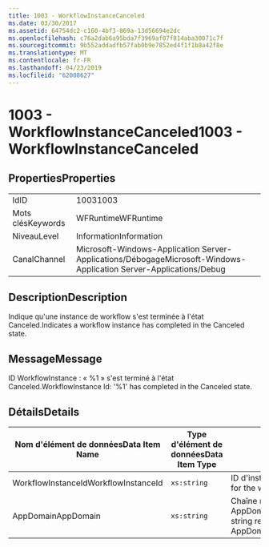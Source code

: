 ```yaml
---
title: 1003 - WorkflowInstanceCanceled
ms.date: 03/30/2017
ms.assetid: 64754dc2-c160-4bf3-869a-13d56694e2dc
ms.openlocfilehash: c76a2dab6a95bda7f3969af07f814aba30071c7f
ms.sourcegitcommit: 9b552addadfb57fab0b9e7852ed4f1f1b8a42f8e
ms.translationtype: MT
ms.contentlocale: fr-FR
ms.lasthandoff: 04/23/2019
ms.locfileid: "62008627"
---
```

# <a name="1003---workflowinstancecanceled"></a><span data-ttu-id="c2db3-102">1003 - WorkflowInstanceCanceled</span><span class="sxs-lookup"><span data-stu-id="c2db3-102">1003 - WorkflowInstanceCanceled</span></span>
## <a name="properties"></a><span data-ttu-id="c2db3-103">Properties</span><span class="sxs-lookup"><span data-stu-id="c2db3-103">Properties</span></span>  
  
|||  
|-|-|  
|<span data-ttu-id="c2db3-104">Id</span><span class="sxs-lookup"><span data-stu-id="c2db3-104">ID</span></span>|<span data-ttu-id="c2db3-105">1003</span><span class="sxs-lookup"><span data-stu-id="c2db3-105">1003</span></span>|  
|<span data-ttu-id="c2db3-106">Mots clés</span><span class="sxs-lookup"><span data-stu-id="c2db3-106">Keywords</span></span>|<span data-ttu-id="c2db3-107">WFRuntime</span><span class="sxs-lookup"><span data-stu-id="c2db3-107">WFRuntime</span></span>|  
|<span data-ttu-id="c2db3-108">Niveau</span><span class="sxs-lookup"><span data-stu-id="c2db3-108">Level</span></span>|<span data-ttu-id="c2db3-109">Information</span><span class="sxs-lookup"><span data-stu-id="c2db3-109">Information</span></span>|  
|<span data-ttu-id="c2db3-110">Canal</span><span class="sxs-lookup"><span data-stu-id="c2db3-110">Channel</span></span>|<span data-ttu-id="c2db3-111">Microsoft-Windows-Application Server-Applications/Débogage</span><span class="sxs-lookup"><span data-stu-id="c2db3-111">Microsoft-Windows-Application Server-Applications/Debug</span></span>|  
  
## <a name="description"></a><span data-ttu-id="c2db3-112">Description</span><span class="sxs-lookup"><span data-stu-id="c2db3-112">Description</span></span>  
 <span data-ttu-id="c2db3-113">Indique qu'une instance de workflow s'est terminée à l'état Canceled.</span><span class="sxs-lookup"><span data-stu-id="c2db3-113">Indicates a workflow instance has completed in the Canceled state.</span></span>  
  
## <a name="message"></a><span data-ttu-id="c2db3-114">Message</span><span class="sxs-lookup"><span data-stu-id="c2db3-114">Message</span></span>  
 <span data-ttu-id="c2db3-115">ID WorkflowInstance : « %1 » s'est terminé à l'état Canceled.</span><span class="sxs-lookup"><span data-stu-id="c2db3-115">WorkflowInstance Id: '%1' has completed in the Canceled state.</span></span>  
  
## <a name="details"></a><span data-ttu-id="c2db3-116">Détails</span><span class="sxs-lookup"><span data-stu-id="c2db3-116">Details</span></span>  
  
|<span data-ttu-id="c2db3-117">Nom d'élément de données</span><span class="sxs-lookup"><span data-stu-id="c2db3-117">Data Item Name</span></span>|<span data-ttu-id="c2db3-118">Type d'élément de données</span><span class="sxs-lookup"><span data-stu-id="c2db3-118">Data Item Type</span></span>|<span data-ttu-id="c2db3-119">Description</span><span class="sxs-lookup"><span data-stu-id="c2db3-119">Description</span></span>|  
|--------------------|--------------------|-----------------|  
|<span data-ttu-id="c2db3-120">WorkflowInstanceId</span><span class="sxs-lookup"><span data-stu-id="c2db3-120">WorkflowInstanceId</span></span>|`xs:string`|<span data-ttu-id="c2db3-121">ID d'instance pour le workflow</span><span class="sxs-lookup"><span data-stu-id="c2db3-121">The instance id for the workflow</span></span>|  
|<span data-ttu-id="c2db3-122">AppDomain</span><span class="sxs-lookup"><span data-stu-id="c2db3-122">AppDomain</span></span>|`xs:string`|<span data-ttu-id="c2db3-123">Chaîne retournée par AppDomain.CurrentDomain.FriendlyName.</span><span class="sxs-lookup"><span data-stu-id="c2db3-123">The string returned by AppDomain.CurrentDomain.FriendlyName.</span></span>|

